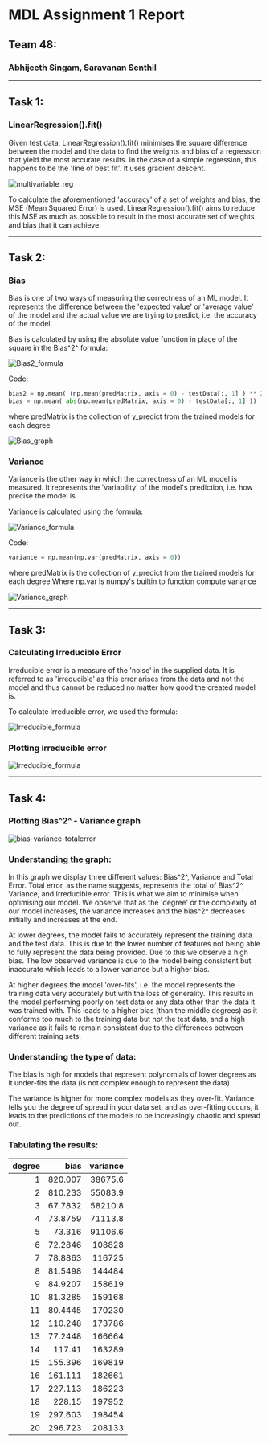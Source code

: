 # MDL Assignment 1 Report
## Team 48:
### Abhijeeth Singam, Saravanan Senthil

---

## **Task 1:** 
### LinearRegression().fit()
Given test data, LinearRegression().fit() minimises the square difference between the model and the data to find the weights and bias of a regression that yield the most accurate results. In the case of a simple regression, this happens to be the 'line of best fit'. It uses gradient descent.

![multivariable_reg](./imgs/multivariable_reg.png)

To calculate the aforementioned 'accuracy' of a set of weights and bias, the MSE (Mean Squared Error) is used. LinearRegression().fit() aims to reduce this MSE as much as possible to result in the most accurate set of weights and bias that it can achieve.

---

## **Task 2:**

### Bias
Bias is one of two ways of measuring the correctness of an ML model. It represents the difference between the 'expected value' or 'average value' of the model and the actual value we are trying to predict, i.e. the accuracy of the model.

Bias is calculated by using the absolute value function in place of the square in the Bias^2^ formula:  

![Bias2_formula](./imgs/bias.png)

Code:

```python
bias2 = np.mean( (np.mean(predMatrix, axis = 0) - testData[:, 1] ) ** 2 )
bias = np.mean( abs(np.mean(predMatrix, axis = 0) - testData[:, 1] ))
```
where predMatrix is the collection of y_predict from the trained models for each degree

![Bias_graph](./imgs/bgraph.png)

### Variance

Variance is the other way in which the correctness of an ML model is measured. It represents the 'variability' of the model's prediction, i.e. how precise the model is.

Variance is calculated using the formula: 

![Variance_formula](./imgs/variance.png)  

Code:  
```python
variance = np.mean(np.var(predMatrix, axis = 0))
```
where predMatrix is the collection of y_predict from the trained models for each degree
Where np.var is numpy's builtin to function compute variance

![Variance_graph](./imgs/vgraph.png)

---

## **Task 3:**
### Calculating Irreducible Error

Irreducible error is a measure of the 'noise' in the supplied data. It is referred to as 'irreducible' as this error arises from the data and not the model and thus cannot be reduced no matter how good the created model is.

To calculate irreducible error, we used the formula:  

![Irreducible_formula](./imgs/irredErr.png)

### Plotting irreducible error

![Irreducible_formula](./imgs/irredgraph.png)



---

## **Task 4:**
### Plotting Bias^2^ - Variance graph

![bias-variance-totalerror](./imgs/bvtgraph.png)

### Understanding the graph:

In this graph we display three different values: Bias^2^, Variance and Total Error. Total error, as the name suggests, represents the total of Bias^2^, Variance, and Irreducible error. This is what we aim to minimise when optimising our model. We observe that as the 'degree' or the complexity of our model increases, the variance increases and the bias^2^ decreases initially and increases at the end.  

At lower degrees, the model fails to accurately represent the training data and the test data. This is due to the lower number of features not being able to fully represent the data being provided. Due to this we observe a high bias. The low observed variance is due to the model being consistent but inaccurate which leads to a lower variance but a higher bias.

At higher degrees the model 'over-fits', i.e. the model represents the training data very accurately but with the loss of generality. This results in the model performing poorly on test data or any data other than the data it was trained with. This leads to a higher bias (than the middle degrees) as it conforms too much to  the training data but not the test data,  and a high variance as it fails to remain consistent due to the differences between different training sets. 

### Understanding the type of data:

The bias is high for models that represent polynomials of lower degrees as it under-fits the data (is not complex enough to represent the data).

The variance is higher for more complex models as they over-fit. Variance tells you the degree of spread in your data set, and as over-fitting occurs, it leads to the predictions of the models to be increasingly chaotic and spread out.

### Tabulating the results:

|   degree |     bias |   variance |
|---------:|---------:|-----------:|
|        1 | 820.007  |    38675.6 |
|        2 | 810.233  |    55083.9 |
|        3 |  67.7832 |    58210.8 |
|        4 |  73.8759 |    71113.8 |
|        5 |  73.316  |    91106.6 |
|        6 |  72.2846 |   108828   |
|        7 |  78.8863 |   116725   |
|        8 |  81.5498 |   144484   |
|        9 |  84.9207 |   158619   |
|       10 |  81.3285 |   159168   |
|       11 |  80.4445 |   170230   |
|       12 | 110.248  |   173786   |
|       13 |  77.2448 |   166664   |
|       14 | 117.41   |   163289   |
|       15 | 155.396  |   169819   |
|       16 | 161.111  |   182661   |
|       17 | 227.113  |   186223   |
|       18 | 228.15   |   197952   |
|       19 | 297.603  |   198454   |
|       20 | 296.723  |   208133   |
